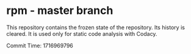 # rpm - master branch

This repository contains the frozen state of the repository.
Its history is cleared. It is used only for static code
analysis with Codacy.

Commit Time: 1716969796